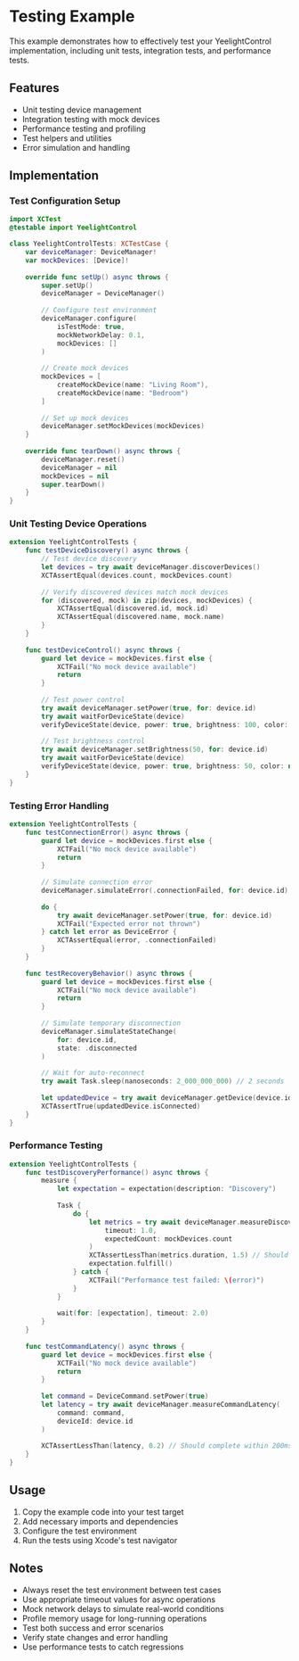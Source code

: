 # Testing Example

This example demonstrates how to effectively test your YeelightControl implementation, including unit tests, integration tests, and performance tests.

## Features
- Unit testing device management
- Integration testing with mock devices
- Performance testing and profiling
- Test helpers and utilities
- Error simulation and handling

## Implementation

### Test Configuration Setup
```swift
import XCTest
@testable import YeelightControl

class YeelightControlTests: XCTestCase {
    var deviceManager: DeviceManager!
    var mockDevices: [Device]!
    
    override func setUp() async throws {
        super.setUp()
        deviceManager = DeviceManager()
        
        // Configure test environment
        deviceManager.configure(
            isTestMode: true,
            mockNetworkDelay: 0.1,
            mockDevices: []
        )
        
        // Create mock devices
        mockDevices = [
            createMockDevice(name: "Living Room"),
            createMockDevice(name: "Bedroom")
        ]
        
        // Set up mock devices
        deviceManager.setMockDevices(mockDevices)
    }
    
    override func tearDown() async throws {
        deviceManager.reset()
        deviceManager = nil
        mockDevices = nil
        super.tearDown()
    }
}
```

### Unit Testing Device Operations
```swift
extension YeelightControlTests {
    func testDeviceDiscovery() async throws {
        // Test device discovery
        let devices = try await deviceManager.discoverDevices()
        XCTAssertEqual(devices.count, mockDevices.count)
        
        // Verify discovered devices match mock devices
        for (discovered, mock) in zip(devices, mockDevices) {
            XCTAssertEqual(discovered.id, mock.id)
            XCTAssertEqual(discovered.name, mock.name)
        }
    }
    
    func testDeviceControl() async throws {
        guard let device = mockDevices.first else {
            XCTFail("No mock device available")
            return
        }
        
        // Test power control
        try await deviceManager.setPower(true, for: device.id)
        try await waitForDeviceState(device)
        verifyDeviceState(device, power: true, brightness: 100, color: nil)
        
        // Test brightness control
        try await deviceManager.setBrightness(50, for: device.id)
        try await waitForDeviceState(device)
        verifyDeviceState(device, power: true, brightness: 50, color: nil)
    }
}
```

### Testing Error Handling
```swift
extension YeelightControlTests {
    func testConnectionError() async throws {
        guard let device = mockDevices.first else {
            XCTFail("No mock device available")
            return
        }
        
        // Simulate connection error
        deviceManager.simulateError(.connectionFailed, for: device.id)
        
        do {
            try await deviceManager.setPower(true, for: device.id)
            XCTFail("Expected error not thrown")
        } catch let error as DeviceError {
            XCTAssertEqual(error, .connectionFailed)
        }
    }
    
    func testRecoveryBehavior() async throws {
        guard let device = mockDevices.first else {
            XCTFail("No mock device available")
            return
        }
        
        // Simulate temporary disconnection
        deviceManager.simulateStateChange(
            for: device.id,
            state: .disconnected
        )
        
        // Wait for auto-reconnect
        try await Task.sleep(nanoseconds: 2_000_000_000) // 2 seconds
        
        let updatedDevice = try await deviceManager.getDevice(device.id)
        XCTAssertTrue(updatedDevice.isConnected)
    }
}
```

### Performance Testing
```swift
extension YeelightControlTests {
    func testDiscoveryPerformance() async throws {
        measure {
            let expectation = expectation(description: "Discovery")
            
            Task {
                do {
                    let metrics = try await deviceManager.measureDiscoveryPerformance(
                        timeout: 1.0,
                        expectedCount: mockDevices.count
                    )
                    XCTAssertLessThan(metrics.duration, 1.5) // Should complete within 1.5s
                    expectation.fulfill()
                } catch {
                    XCTFail("Performance test failed: \(error)")
                }
            }
            
            wait(for: [expectation], timeout: 2.0)
        }
    }
    
    func testCommandLatency() async throws {
        guard let device = mockDevices.first else {
            XCTFail("No mock device available")
            return
        }
        
        let command = DeviceCommand.setPower(true)
        let latency = try await deviceManager.measureCommandLatency(
            command: command,
            deviceId: device.id
        )
        
        XCTAssertLessThan(latency, 0.2) // Should complete within 200ms
    }
}
```

## Usage

1. Copy the example code into your test target
2. Add necessary imports and dependencies
3. Configure the test environment
4. Run the tests using Xcode's test navigator

## Notes

- Always reset the test environment between test cases
- Use appropriate timeout values for async operations
- Mock network delays to simulate real-world conditions
- Profile memory usage for long-running operations
- Test both success and error scenarios
- Verify state changes and error handling
- Use performance tests to catch regressions 